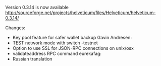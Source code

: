 Version 0.3.14 is now available
http://sourceforge.net/projects/helveticum/files/Helveticum/helveticum-0.3.14/

Changes:
* Key pool feature for safer wallet backup
Gavin Andresen:
* TEST network mode with switch -testnet
* Option to use SSL for JSON-RPC connections on unix/osx
* validateaddress RPC command
eurekafag:
* Russian translation
